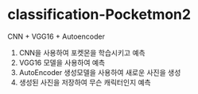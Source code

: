 # classification-Pocketmon2
CNN + VGG16 + Autoencoder

  1. CNN을 사용하여 포켓몬을 학습시키고 예측
  2. VGG16 모델을 사용하여 예측
  3. AutoEncoder 생성모델을 사용하여 새로운 사진을 생성
  4. 생성된 사진을 저장하여 무슨 캐릭터인지 예측 
